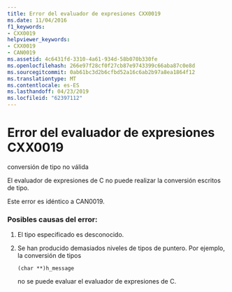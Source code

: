 ```yaml
---
title: Error del evaluador de expresiones CXX0019
ms.date: 11/04/2016
f1_keywords:
- CXX0019
helpviewer_keywords:
- CXX0019
- CAN0019
ms.assetid: 4c6431fd-3310-4a61-934d-58b070b330fe
ms.openlocfilehash: 266e97f28cf0f27cb87e9743399c66aba87c0e8d
ms.sourcegitcommit: 0ab61bc3d2b6cfbd52a16c6ab2b97a8ea1864f12
ms.translationtype: MT
ms.contentlocale: es-ES
ms.lasthandoff: 04/23/2019
ms.locfileid: "62397112"
---
```

# <a name="expression-evaluator-error-cxx0019"></a>Error del evaluador de expresiones CXX0019

conversión de tipo no válida

El evaluador de expresiones de C no puede realizar la conversión escritos de tipo.

Este error es idéntico a CAN0019.

### <a name="to-fix-by-checking-the-following-possible-causes"></a>Posibles causas del error:

1. El tipo especificado es desconocido.

1. Se han producido demasiados niveles de tipos de puntero. Por ejemplo, la conversión de tipos

    ```
    (char **)h_message
    ```

   no se puede evaluar el evaluador de expresiones de C.